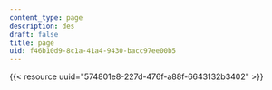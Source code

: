 ```yaml
---
content_type: page
description: des
draft: false
title: page
uid: f46b10d9-8c1a-41a4-9430-bacc97ee00b5
---
```

{{< resource uuid="574801e8-227d-476f-a88f-6643132b3402" >}}